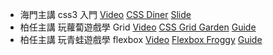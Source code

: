 * 海門主講 css3 入門
[Video](https://www.youtube.com/watch?v=xfbDj7Je21E)
[CSS Diner](https://flukeout.github.io/)
[Slide](https://hackmd.io/p/r1hurIObg#/3/8)
* 柏任主講 玩蘿蔔遊戲學 Grid 
[Video](https://www.youtube.com/watch?v=PhSMnMsAL2o)
[CSS Grid Garden](http://cssgridgarden.com/)
[Guide](https://css-tricks.com/snippets/css/complete-guide-grid/)
* 柏任主講 玩青蛙遊戲學 flexbox
[Video](https://www.youtube.com/watch?v=aNELF__2eoI#t=27m45)
[Flexbox Froggy](http://flexboxfroggy.com/)
[Guide](https://css-tricks.com/snippets/css/a-guide-to-flexbox/)
